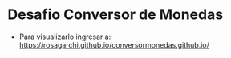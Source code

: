 # Desafio Conversor de Monedas

- Para visualizarlo ingresar a: https://rosagarchi.github.io/conversormonedas.github.io/
